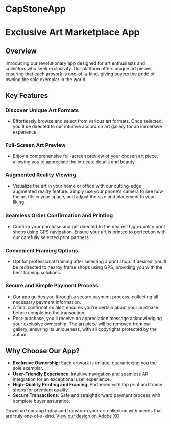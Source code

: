 # CapStoneApp
# Exclusive Art Marketplace App

## Overview
Introducing our revolutionary app designed for art enthusiasts and collectors who seek exclusivity. Our platform offers unique art pieces, ensuring that each artwork is one-of-a-kind, giving buyers the pride of owning the sole exemplar in the world.

## Key Features

### Discover Unique Art Formats
- Effortlessly browse and select from various art formats. Once selected, you'll be directed to our intuitive accordion art gallery for an immersive experience.

### Full-Screen Art Preview
- Enjoy a comprehensive full-screen preview of your chosen art piece, allowing you to appreciate the intricate details and beauty.

### Augmented Reality Viewing
- Visualize the art in your home or office with our cutting-edge augmented reality feature. Simply use your phone's camera to see how the art fits in your space, and adjust the size and placement to your liking.

### Seamless Order Confirmation and Printing
- Confirm your purchase and get directed to the nearest high-quality print shops using GPS navigation. Ensure your art is printed to perfection with our carefully selected print partners.

### Convenient Framing Options
- Opt for professional framing after selecting a print shop. If desired, you'll be redirected to nearby frame shops using GPS, providing you with the best framing solutions.

### Secure and Simple Payment Process
- Our app guides you through a secure payment process, collecting all necessary payment information.
- A final confirmation alert ensures you're certain about your purchase before completing the transaction.
- Post-purchase, you'll receive an appreciation message acknowledging your exclusive ownership. The art piece will be removed from our gallery, ensuring its uniqueness, with all copyrights protected by the author.

## Why Choose Our App?
- **Exclusive Ownership**: Each artwork is unique, guaranteeing you the sole exemplar.
- **User-Friendly Experience**: Intuitive navigation and seamless AR integration for an exceptional user experience.
- **High-Quality Printing and Framing**: Partnered with top print and frame shops for premium quality.
- **Secure Transactions**: Safe and straightforward payment process with complete buyer assurance.

Download our app today and transform your art collection with pieces that are truly one-of-a-kind.
[View our design on Adobe XD]([https://xd.adobe.com/view/18b01670-eedf-4844-afb6-91d85fd48cf0-4de3/](https://xd.adobe.com/view/18b01670-eedf-4844-afb6-91d85fd48cf0-4de3/))
